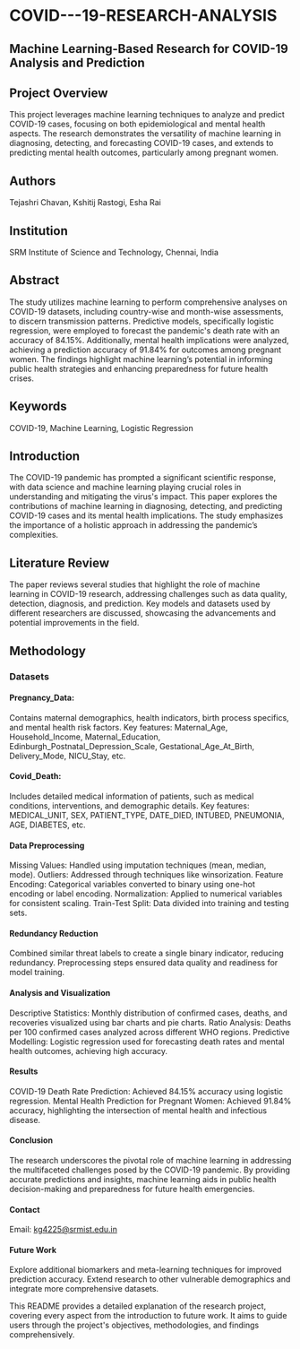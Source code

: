 # COVID---19-RESEARCH-ANALYSIS

## Machine Learning-Based Research for COVID-19 Analysis and Prediction

## Project Overview
This project leverages machine learning techniques to analyze and predict COVID-19 cases, focusing on both epidemiological and mental health aspects. The research demonstrates the versatility of machine learning in diagnosing, detecting, and forecasting COVID-19 cases, and extends to predicting mental health outcomes, particularly among pregnant women.

## Authors
Tejashri Chavan,
Kshitij Rastogi,
Esha Rai

## Institution
SRM Institute of Science and Technology, Chennai, India

## Abstract
The study utilizes machine learning to perform comprehensive analyses on COVID-19 datasets, including country-wise and month-wise assessments, to discern transmission patterns. Predictive models, specifically logistic regression, were employed to forecast the pandemic's death rate with an accuracy of 84.15%. Additionally, mental health implications were analyzed, achieving a prediction accuracy of 91.84% for outcomes among pregnant women. The findings highlight machine learning’s potential in informing public health strategies and enhancing preparedness for future health crises.

## Keywords
COVID-19,
Machine Learning,
Logistic Regression

## Introduction
The COVID-19 pandemic has prompted a significant scientific response, with data science and machine learning playing crucial roles in understanding and mitigating the virus's impact. This paper explores the contributions of machine learning in diagnosing, detecting, and predicting COVID-19 cases and its mental health implications. The study emphasizes the importance of a holistic approach in addressing the pandemic’s complexities.

## Literature Review
The paper reviews several studies that highlight the role of machine learning in COVID-19 research, addressing challenges such as data quality, detection, diagnosis, and prediction. Key models and datasets used by different researchers are discussed, showcasing the advancements and potential improvements in the field.

## Methodology
### Datasets
#### Pregnancy_Data:
Contains maternal demographics, health indicators, birth process specifics, and mental health risk factors.
Key features: Maternal_Age, Household_Income, Maternal_Education, Edinburgh_Postnatal_Depression_Scale, Gestational_Age_At_Birth, Delivery_Mode, NICU_Stay, etc.

#### Covid_Death:
Includes detailed medical information of patients, such as medical conditions, interventions, and demographic details.
Key features: MEDICAL_UNIT, SEX, PATIENT_TYPE, DATE_DIED, INTUBED, PNEUMONIA, AGE, DIABETES, etc.

#### Data Preprocessing
Missing Values: Handled using imputation techniques (mean, median, mode).
Outliers: Addressed through techniques like winsorization.
Feature Encoding: Categorical variables converted to binary using one-hot encoding or label encoding.
Normalization: Applied to numerical variables for consistent scaling.
Train-Test Split: Data divided into training and testing sets.

#### Redundancy Reduction
Combined similar threat labels to create a single binary indicator, reducing redundancy.
Preprocessing steps ensured data quality and readiness for model training.

#### Analysis and Visualization
Descriptive Statistics: Monthly distribution of confirmed cases, deaths, and recoveries visualized using bar charts and pie charts.
Ratio Analysis: Deaths per 100 confirmed cases analyzed across different WHO regions.
Predictive Modelling: Logistic regression used for forecasting death rates and mental health outcomes, achieving high accuracy.

#### Results
COVID-19 Death Rate Prediction: Achieved 84.15% accuracy using logistic regression.
Mental Health Prediction for Pregnant Women: Achieved 91.84% accuracy, highlighting the intersection of mental health and infectious disease.

#### Conclusion
The research underscores the pivotal role of machine learning in addressing the multifaceted challenges posed by the COVID-19 pandemic. By providing accurate predictions and insights, machine learning aids in public health decision-making and preparedness for future health emergencies.

#### Contact
Email: kg4225@srmist.edu.in

#### Future Work
Explore additional biomarkers and meta-learning techniques for improved prediction accuracy.
Extend research to other vulnerable demographics and integrate more comprehensive datasets.

This README provides a detailed explanation of the research project, covering every aspect from the introduction to future work. It aims to guide users through the project's objectives, methodologies, and findings comprehensively.
